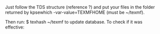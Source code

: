 Just follow the TDS structure (reference ?) and put your files in the folder returned by
kpsewhich -var-value=TEXMFHOME (must be ~/texmf).

Then run:
$ texhash ~/texmf
to update database. To check if it was effective:

